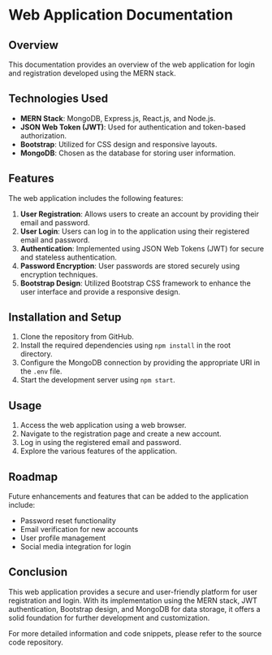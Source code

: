 # Web Application Documentation

## Overview
This documentation provides an overview of the web application for login and registration developed using the MERN stack.

## Technologies Used
- **MERN Stack**: MongoDB, Express.js, React.js, and Node.js.
- **JSON Web Token (JWT)**: Used for authentication and token-based authorization.
- **Bootstrap**: Utilized for CSS design and responsive layouts.
- **MongoDB**: Chosen as the database for storing user information.

## Features
The web application includes the following features:
1. **User Registration**: Allows users to create an account by providing their email and password.
2. **User Login**: Users can log in to the application using their registered email and password.
3. **Authentication**: Implemented using JSON Web Tokens (JWT) for secure and stateless authentication.
4. **Password Encryption**: User passwords are stored securely using encryption techniques.
5. **Bootstrap Design**: Utilized Bootstrap CSS framework to enhance the user interface and provide a responsive design.

## Installation and Setup
1. Clone the repository from GitHub.
2. Install the required dependencies using `npm install` in the root directory.
3. Configure the MongoDB connection by providing the appropriate URI in the `.env` file.
4. Start the development server using `npm start`.

## Usage
1. Access the web application using a web browser.
2. Navigate to the registration page and create a new account.
3. Log in using the registered email and password.
4. Explore the various features of the application.

## Roadmap
Future enhancements and features that can be added to the application include:
- Password reset functionality
- Email verification for new accounts
- User profile management
- Social media integration for login

## Conclusion
This web application provides a secure and user-friendly platform for user registration and login. With its implementation using the MERN stack, JWT authentication, Bootstrap design, and MongoDB for data storage, it offers a solid foundation for further development and customization.

For more detailed information and code snippets, please refer to the source code repository.
